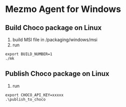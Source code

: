 # Mezmo Agent for Windows

## Build Choco package on Linux
1. build MSI file in <repo>/packaging/windows/msi
2. run
```
export BUILD_NUMBER=1
./mk
```


## Publish Choco package on Linux
1. run 
```
export CHOCO_API_KEY=xxxxx
.\publish_to_choco
```
